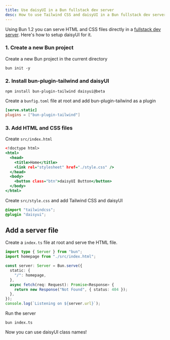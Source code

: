 ```yaml
---
title: Use daisyUI in a Bun fullstack dev server
desc: How to use Tailwind CSS and daisyUI in a Bun fullstack dev server
---
```


Using Bun 1.2 you can serve HTML and CSS files directly in a [fullstack dev server](https://bun.sh/docs/bundler/fullstack). Here's how to setup daisyUI for it.

### 1. Create a new Bun project

Create a new Bun project in the current directory

```sh:Terminal
bun init -y
```

### 2. Install bun-plugin-tailwind and daisyUI

```sh:Terminal
npm install bun-plugin-tailwind daisyui@beta
```

Create a `bunfig.toml` file at root and add bun-plugin-tailwind as a plugin

```toml:bunfig.toml
[serve.static]
plugins = ["bun-plugin-tailwind"]
```

### 3. Add HTML and CSS files

Create `src/index.html`

```html:src/index.html
<!doctype html>
<html>
  <head>
    <title>Home</title>
    <link rel="stylesheet" href="./style.css" />
  </head>
  <body>
    <button class="btn">daisyUI Button</button>
  </body>
</html>
```

Create `src/style.css` and add Tailwind CSS and daisyUI

```postcss:src/style.css
@import "tailwindcss";
@plugin "daisyui";
```

##  Add a server file

Create a `index.ts` file at root and serve the HTML file.
```ts:index.ts
import type { Server } from "bun";
import homepage from "./src/index.html";

const server: Server = Bun.serve({
  static: {
    "/": homepage,
  },
  async fetch(req: Request): Promise<Response> {
    return new Response("Not Found", { status: 404 });
  },
});
console.log(`Listening on ${server.url}`);
```

Run the server

```sh:Terminal
bun index.ts
```

Now you can use daisyUI class names!
